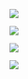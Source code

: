 ![](https://github-readme-stats.vercel.app/api?username=langningchen&theme=transparent&show_icons=true&show=reviews,discussions_started,prs_merged,prs_merged_percentage&rank_icon=percentile)

![](https://github-readme-stats.vercel.app/api/top-langs/?username=langningchen&theme=transparent&langs_count=10&layout=compact)

![](https://github-readme-stats.vercel.app/api/wakatime?username=langningchen&theme=transparent&langs_count=10&layout=compact)

![](https://wakatime.com/share/@langningchen/f86fcb93-9b6a-4ab9-a3d7-d074811fc440.svg)


